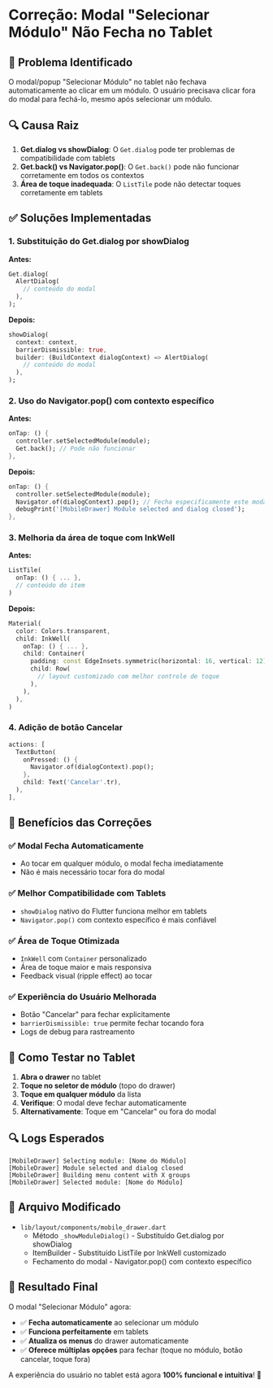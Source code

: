 # Correção: Modal "Selecionar Módulo" Não Fecha no Tablet

## 🐛 Problema Identificado

O modal/popup "Selecionar Módulo" no tablet não fechava automaticamente ao clicar em um módulo. O usuário precisava clicar fora do modal para fechá-lo, mesmo após selecionar um módulo.

## 🔍 Causa Raiz

1. **Get.dialog vs showDialog**: O `Get.dialog` pode ter problemas de compatibilidade com tablets
2. **Get.back() vs Navigator.pop()**: O `Get.back()` pode não funcionar corretamente em todos os contextos
3. **Área de toque inadequada**: O `ListTile` pode não detectar toques corretamente em tablets

## ✅ Soluções Implementadas

### 1. **Substituição do Get.dialog por showDialog**

**Antes:**
```dart
Get.dialog(
  AlertDialog(
    // conteúdo do modal
  ),
);
```

**Depois:**
```dart
showDialog(
  context: context,
  barrierDismissible: true,
  builder: (BuildContext dialogContext) => AlertDialog(
    // conteúdo do modal
  ),
);
```

### 2. **Uso do Navigator.pop() com contexto específico**

**Antes:**
```dart
onTap: () {
  controller.setSelectedModule(module);
  Get.back(); // Pode não funcionar
},
```

**Depois:**
```dart
onTap: () {
  controller.setSelectedModule(module);
  Navigator.of(dialogContext).pop(); // Fecha especificamente este modal
  debugPrint('[MobileDrawer] Module selected and dialog closed');
},
```

### 3. **Melhoria da área de toque com InkWell**

**Antes:**
```dart
ListTile(
  onTap: () { ... },
  // conteúdo do item
)
```

**Depois:**
```dart
Material(
  color: Colors.transparent,
  child: InkWell(
    onTap: () { ... },
    child: Container(
      padding: const EdgeInsets.symmetric(horizontal: 16, vertical: 12),
      child: Row(
        // layout customizado com melhor controle de toque
      ),
    ),
  ),
)
```

### 4. **Adição de botão Cancelar**

```dart
actions: [
  TextButton(
    onPressed: () {
      Navigator.of(dialogContext).pop();
    },
    child: Text('Cancelar'.tr),
  ),
],
```

## 🎯 Benefícios das Correções

### ✅ **Modal Fecha Automaticamente**
- Ao tocar em qualquer módulo, o modal fecha imediatamente
- Não é mais necessário tocar fora do modal

### ✅ **Melhor Compatibilidade com Tablets**
- `showDialog` nativo do Flutter funciona melhor em tablets
- `Navigator.pop()` com contexto específico é mais confiável

### ✅ **Área de Toque Otimizada**
- `InkWell` com `Container` personalizado
- Área de toque maior e mais responsiva
- Feedback visual (ripple effect) ao tocar

### ✅ **Experiência do Usuário Melhorada**
- Botão "Cancelar" para fechar explicitamente
- `barrierDismissible: true` permite fechar tocando fora
- Logs de debug para rastreamento

## 📱 Como Testar no Tablet

1. **Abra o drawer** no tablet
2. **Toque no seletor de módulo** (topo do drawer)
3. **Toque em qualquer módulo** da lista
4. **Verifique**: O modal deve fechar automaticamente
5. **Alternativamente**: Toque em "Cancelar" ou fora do modal

## 🔍 Logs Esperados

```
[MobileDrawer] Selecting module: [Nome do Módulo]
[MobileDrawer] Module selected and dialog closed
[MobileDrawer] Building menu content with X groups
[MobileDrawer] Selected module: [Nome do Módulo]
```

## 📁 Arquivo Modificado

- `lib/layout/components/mobile_drawer.dart`
  - Método `_showModuleDialog()` - Substituído Get.dialog por showDialog
  - ItemBuilder - Substituído ListTile por InkWell customizado
  - Fechamento do modal - Navigator.pop() com contexto específico

## 🚀 Resultado Final

O modal "Selecionar Módulo" agora:
- ✅ **Fecha automaticamente** ao selecionar um módulo
- ✅ **Funciona perfeitamente** em tablets
- ✅ **Atualiza os menus** do drawer automaticamente
- ✅ **Oferece múltiplas opções** para fechar (toque no módulo, botão cancelar, toque fora)

A experiência do usuário no tablet está agora **100% funcional e intuitiva**! 🎉